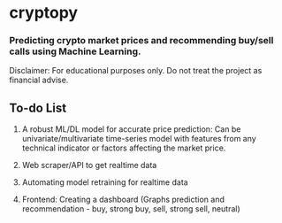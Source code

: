 # cryptopy
### Predicting crypto market prices and recommending buy/sell calls using Machine Learning.
Disclaimer: For educational purposes only. Do not treat the project as financial advise.

<!--
## About This Project
--> 
<!--
## Working
-->

## To-do List

1. A robust ML/DL model for accurate price prediction: Can be univariate/multivariate time-series model with features from any technical indicator or factors affecting the market price.

2. Web scraper/API to get realtime data 

3. Automating model retraining for realtime data

4. Frontend: Creating a dashboard (Graphs prediction and recommendation - buy, strong buy, sell, strong sell, neutral)


